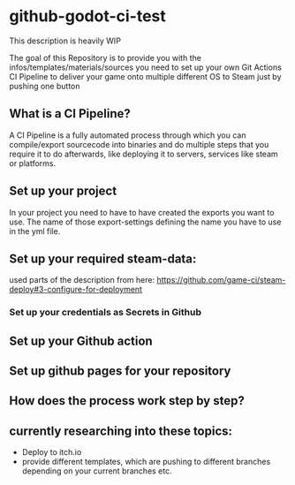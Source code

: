 # github-godot-ci-test

This description is heavily WIP

The goal of this Repository is to provide you with the infos/templates/materials/sources you need to set up your own Git Actions CI Pipeline to deliver your game onto multiple different OS to Steam just by pushing one button


## What is a CI Pipeline?
A CI Pipeline is a fully automated process through which you can compile/export sourcecode into binaries and do multiple steps that you require it to do afterwards, like deploying it to servers, services like steam or platforms.


## Set up your project

In your project you need to have to have created the exports you want to use. The name of those export-settings defining the name you have to use in the yml file.


## Set up your required steam-data:
used parts of the description from here:
https://github.com/game-ci/steam-deploy#3-configure-for-deployment

### Set up your credentials as Secrets in Github


## Set up your Github action


## Set up github pages for your repository





## How does the process work step by step?






## currently researching into these topics:
- Deploy to itch.io
- provide different templates, which are pushing to different branches depending on your current branches etc.
